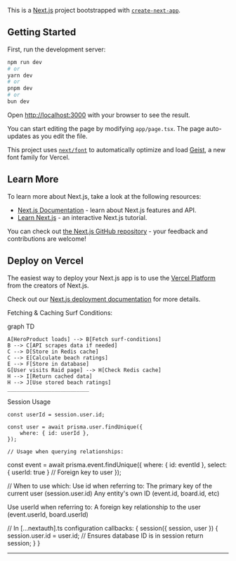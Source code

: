 This is a [Next.js](https://nextjs.org) project bootstrapped with [`create-next-app`](https://nextjs.org/docs/app/api-reference/cli/create-next-app).

## Getting Started

First, run the development server:

```bash
npm run dev
# or
yarn dev
# or
pnpm dev
# or
bun dev
```

Open [http://localhost:3000](http://localhost:3000) with your browser to see the result.

You can start editing the page by modifying `app/page.tsx`. The page auto-updates as you edit the file.

This project uses [`next/font`](https://nextjs.org/docs/app/building-your-application/optimizing/fonts) to automatically optimize and load [Geist](https://vercel.com/font), a new font family for Vercel.

## Learn More

To learn more about Next.js, take a look at the following resources:

- [Next.js Documentation](https://nextjs.org/docs) - learn about Next.js features and API.
- [Learn Next.js](https://nextjs.org/learn) - an interactive Next.js tutorial.

You can check out [the Next.js GitHub repository](https://github.com/vercel/next.js) - your feedback and contributions are welcome!

## Deploy on Vercel

The easiest way to deploy your Next.js app is to use the [Vercel Platform](https://vercel.com/new?utm_medium=default-template&filter=next.js&utm_source=create-next-app&utm_campaign=create-next-app-readme) from the creators of Next.js.

Check out our [Next.js deployment documentation](https://nextjs.org/docs/app/building-your-application/deploying) for more details.


Fetching & Caching Surf Conditions:

graph TD

    A[HeroProduct loads] --> B[Fetch surf-conditions]
    B --> C[API scrapes data if needed]
    C --> D[Store in Redis cache]
    C --> E[Calculate beach ratings]
    E --> F[Store in database]
    G[User visits Raid page] --> H[Check Redis cache]
    H --> I[Return cached data]
    H --> J[Use stored beach ratings]
    __________________________

 Session Usage 

    const userId = session.user.id;

    const user = await prisma.user.findUnique({
        where: { id: userId },
    });

    // Usage when querying relationships:
const event = await prisma.event.findUnique({
  where: { id: eventId },
  select: { userId: true } // Foreign key to user
});

// 
When to use which:
Use id when referring to:
The primary key of the current user (session.user.id)
Any entity's own ID (event.id, board.id, etc)

Use userId when referring to:
A foreign key relationship to the user (event.userId, board.userId)

// In [...nextauth].ts configuration
callbacks: {
  session({ session, user }) {
    session.user.id = user.id; // Ensures database ID is in session
    return session;
  }
}
__________________________
    